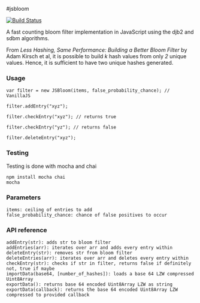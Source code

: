 #jsbloom

[![Build Status](https://travis-ci.org/carey-li/jsbloom.svg?branch=master)](https://travis-ci.org/carey-li/jsbloom)

A fast counting bloom filter implementation in JavaScript using the djb2 and sdbm algorithms. 

From _Less Hashing, Same Performance: Building a Better Bloom Filter_ by Adam Kirsch et al, it is possible to build _k_ hash values from only _2_ unique values. Hence, it is sufficient to have two unique hashes generated.

### Usage

    var filter = new JSBloom(items, false_probability_chance); // VanillaJS

    filter.addEntry("xyz");

    filter.checkEntry("xyz"); // returns true

    filter.checkEntry("yz"); // returns false

    filter.deleteEntry("xyz");

### Testing

Testing is done with mocha and chai

    npm install mocha chai
    mocha

### Parameters

    items: ceiling of entries to add
    false_probability_chance: chance of false positives to occur

### API reference

    addEntry(str): adds str to bloom filter
    addEntries(arr): iterates over arr and adds every entry within
    deleteEntry(str): removes str from bloom filter
    deleteEntries(arr): iterates over arr and deletes every entry within
    checkEntry(str): checks if str in filter, returns false if definitely not, true if maybe
    importData(base64, [number_of_hashes]): loads a base 64 LZW compressed Uint8Array
    exportData(): returns base 64 encoded Uint8Array LZW as string
    exportData(callback): returns the base 64 encoded Uint8Array LZW compressed to provided callback
